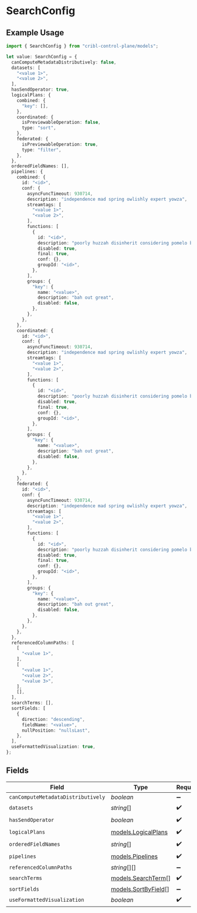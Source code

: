 # SearchConfig

## Example Usage

```typescript
import { SearchConfig } from "cribl-control-plane/models";

let value: SearchConfig = {
  canComputeMetadataDistributively: false,
  datasets: [
    "<value 1>",
    "<value 2>",
  ],
  hasSendOperator: true,
  logicalPlans: {
    combined: {
      "key": [],
    },
    coordinated: {
      isPreviewableOperation: false,
      type: "sort",
    },
    federated: {
      isPreviewableOperation: true,
      type: "filter",
    },
  },
  orderedFieldNames: [],
  pipelines: {
    combined: {
      id: "<id>",
      conf: {
        asyncFuncTimeout: 930714,
        description: "independence mad spring owlishly expert yowza",
        streamtags: [
          "<value 1>",
          "<value 2>",
        ],
        functions: [
          {
            id: "<id>",
            description: "poorly huzzah disinherit considering pomelo barring",
            disabled: true,
            final: true,
            conf: {},
            groupId: "<id>",
          },
        ],
        groups: {
          "key": {
            name: "<value>",
            description: "bah out great",
            disabled: false,
          },
        },
      },
    },
    coordinated: {
      id: "<id>",
      conf: {
        asyncFuncTimeout: 930714,
        description: "independence mad spring owlishly expert yowza",
        streamtags: [
          "<value 1>",
          "<value 2>",
        ],
        functions: [
          {
            id: "<id>",
            description: "poorly huzzah disinherit considering pomelo barring",
            disabled: true,
            final: true,
            conf: {},
            groupId: "<id>",
          },
        ],
        groups: {
          "key": {
            name: "<value>",
            description: "bah out great",
            disabled: false,
          },
        },
      },
    },
    federated: {
      id: "<id>",
      conf: {
        asyncFuncTimeout: 930714,
        description: "independence mad spring owlishly expert yowza",
        streamtags: [
          "<value 1>",
          "<value 2>",
        ],
        functions: [
          {
            id: "<id>",
            description: "poorly huzzah disinherit considering pomelo barring",
            disabled: true,
            final: true,
            conf: {},
            groupId: "<id>",
          },
        ],
        groups: {
          "key": {
            name: "<value>",
            description: "bah out great",
            disabled: false,
          },
        },
      },
    },
  },
  referencedColumnPaths: [
    [
      "<value 1>",
    ],
    [
      "<value 1>",
      "<value 2>",
      "<value 3>",
    ],
    [],
  ],
  searchTerms: [],
  sortFields: [
    {
      direction: "descending",
      fieldName: "<value>",
      nullPosition: "nullsLast",
    },
  ],
  useFormattedVisualization: true,
};
```

## Fields

| Field                                            | Type                                             | Required                                         | Description                                      |
| ------------------------------------------------ | ------------------------------------------------ | ------------------------------------------------ | ------------------------------------------------ |
| `canComputeMetadataDistributively`               | *boolean*                                        | :heavy_minus_sign:                               | N/A                                              |
| `datasets`                                       | *string*[]                                       | :heavy_check_mark:                               | N/A                                              |
| `hasSendOperator`                                | *boolean*                                        | :heavy_check_mark:                               | N/A                                              |
| `logicalPlans`                                   | [models.LogicalPlans](../models/logicalplans.md) | :heavy_check_mark:                               | N/A                                              |
| `orderedFieldNames`                              | *string*[]                                       | :heavy_check_mark:                               | N/A                                              |
| `pipelines`                                      | [models.Pipelines](../models/pipelines.md)       | :heavy_check_mark:                               | N/A                                              |
| `referencedColumnPaths`                          | *string*[][]                                     | :heavy_minus_sign:                               | N/A                                              |
| `searchTerms`                                    | [models.SearchTerm](../models/searchterm.md)[]   | :heavy_check_mark:                               | N/A                                              |
| `sortFields`                                     | [models.SortByField](../models/sortbyfield.md)[] | :heavy_minus_sign:                               | N/A                                              |
| `useFormattedVisualization`                      | *boolean*                                        | :heavy_check_mark:                               | N/A                                              |